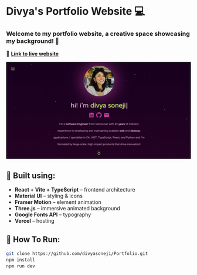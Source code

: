 # Divya's Portfolio Website 💻

### Welcome to my portfolio website, a creative space showcasing my background! 🌸 

🔗 [**Link to live website**](https://divyasoneji.com)

![Website Preview](/public/assets/website-screenshot.png)

## 🔧 Built using:  

- **React + Vite + TypeScript** – frontend architecture  
- **Material UI** – styling & icons 
- **Framer Motion** – element animation 
- **Three.js** – immersive animated background
- **Google Fonts API** – typography  
- **Vercel** – hosting  

## 🚗 How To Run:  

```sh
git clone https://github.com/divyasoneji/Portfolio.git 
npm install  
npm run dev  
```